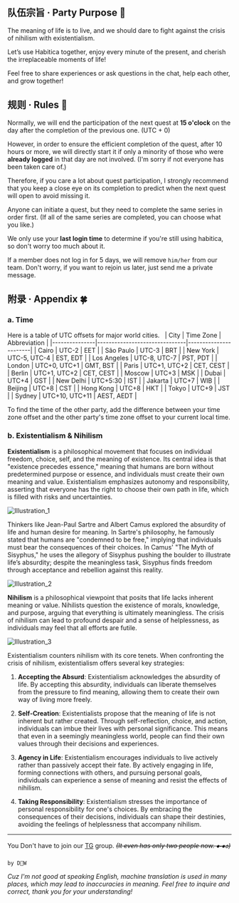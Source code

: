 ## 队伍宗旨 · Party Purpose :star2:

The meaning of life is to live, and we should dare to fight against the crisis of nihilism with existentialism.

Let’s use Habitica together, enjoy every minute of the present, and cherish the irreplaceable moments of life!

Feel free to share experiences or ask questions in the chat, help each other, and grow together!

## 规则 · Rules :traffic_light:

Normally, we will end the participation of the next quest at **15 o'clock** on the day after the completion of the previous one. (UTC + 0)

However, in order to ensure the efficient completion of the quest, after 10 hours or more, we will directly start it if only a minority of those who were **already logged** in that day are not involved. (I'm sorry if not everyone has been taken care of.)

Therefore, if you care a lot about quest participation, I strongly recommend that you keep a close eye on its completion to predict when the next quest will open to avoid missing it.

Anyone can initiate a quest, but they need to complete the same series in order first. (If all of the same series are completed, you can choose what you like.)

We only use your **last login time** to determine if you're still using habitica, so don't worry too much about it.

If a member does not log in for 5 days, we will remove `him/her` from our team. Don't worry, if you want to rejoin us later, just send me a private message.

## 附录 · Appendix :four_leaf_clover:

### a. Time

Here is a table of UTC offsets for major world cities.
 
| City          | Time Zone                     | Abbreviation          |
|---------------|-------------------------------|-----------------------|
| Cairo         | UTC-2                         | EET                   |
| São Paulo     | UTC-3                         | BRT                   |
| New York      | UTC-5, UTC-4     | EST, EDT              |
| Los Angeles    | UTC-8, UTC-7     | PST, PDT              |
| London        | UTC+0, UTC+1     | GMT, BST              |
| Paris         | UTC+1, UTC+2    | CET, CEST             |
| Berlin        | UTC+1, UTC+2    | CET, CEST             |
| Moscow        | UTC+3                         | MSK                   |
| Dubai         | UTC+4                         | GST                   |
| New Delhi     | UTC+5:30                     | IST                   |
| Jakarta       | UTC+7                         | WIB                   |
| Beijing       | UTC+8                         | CST                   |
| Hong Kong     | UTC+8                         | HKT                   |
| Tokyo         | UTC+9                         | JST                   |
| Sydney        | UTC+10, UTC+11 | AEST, AEDT            |
 

To find the time of the other party, add the difference between your time zone offset and the other party's time zone offset to your current local time.

### b. Existentialism & Nihilism

**Existentialism** is a philosophical movement that focuses on individual freedom, choice, self, and the meaning of existence. Its central idea is that "existence precedes essence," meaning that humans are born without predetermined purpose or essence, and individuals must create their own meaning and value. Existentialism emphasizes autonomy and responsibility, asserting that everyone has the right to choose their own path in life, which is filled with risks and uncertainties.

![Illustration_1](https://image.pollinations.ai/prompt/a%20realist%20standing%20on%20a%20busy%20city%20street%20with%20tall%20buildings%20and%20crowds%20of%20people%20around%20him%2C%20holding%20a%20book%20with%20positive%20philosophy%20written%20on%20the%20pages%2C%20sunlight%20breaking%20through%20the%20clouds%20symbolizing%20hope%20and%20the%20power%20of%20reality%2C%20vibrant%20colors%20showing%20the%20vitality%20of%20life%20in%20a%20realistic%20style?width=1000&height=1000&seed=123456)

Thinkers like Jean-Paul Sartre and Albert Camus explored the absurdity of life and human desire for meaning. In Sartre's philosophy, he famously stated that humans are "condemned to be free," implying that individuals must bear the consequences of their choices. In Camus' "The Myth of Sisyphus," he uses the allegory of Sisyphus pushing the boulder to illustrate life’s absurdity; despite the meaningless task, Sisyphus finds freedom through acceptance and rebellion against this reality.

![Illustration_2](https://image.pollinations.ai/prompt/a%20nihilist%20sitting%20in%20a%20dark%20room%20surrounded%20by%20broken%20mirrors%20and%20scattered%20books%2C%20symbolizing%20doubt%20and%20negation%20of%20meaning%2C%20with%20a%20confused%20and%20lonely%20expression%2C%20holding%20an%20empty%20wine%20glass%2C%20the%20environment%20blurry%20and%20gloomy%2C%20dominated%20by%20gray%20and%20black%20tones%2C%20conveying%20a%20sense%20of%20loss%20and%20questioning%20existence%20in%20a%20dark%20art%20style?width=1000&height=1000&seed=654321)

**Nihilism** is a philosophical viewpoint that posits that life lacks inherent meaning or value. Nihilists question the existence of morals, knowledge, and purpose, arguing that everything is ultimately meaningless. The crisis of nihilism can lead to profound despair and a sense of helplessness, as individuals may feel that all efforts are futile.

![Illustration_3](https://image.pollinations.ai/prompt/a%20huge%20scale%20in%20the%20center%20of%20the%20canvas%2C%20one%20side%20depicting%20a%20sunny%20natural%20landscape%20symbolizing%20realism%2C%20the%20other%20side%20showing%20a%20dark%20and%20desolate%20scene%20representing%20nihilism%2C%20with%20two%20figures%20arguing%20on%20each%20side%2C%20surrounded%20by%20an%20audience%20expressing%20various%20emotions%2C%20some%20filled%20with%20hope%2C%20others%20in%20despair%2C%20the%20whole%20scene%20full%20of%20tension%20and%20vivid%20color%20contrast%20showing%20the%20intense%20collision%20of%20two%20philosophical%20ideas%20in%20a%20dramatic%20style?width=1000&height=1000&seed=789012)

Existentialism counters nihilism with its core tenets. When confronting the crisis of nihilism, existentialism offers several key strategies:

1. **Accepting the Absurd**: Existentialism acknowledges the absurdity of life. By accepting this absurdity, individuals can liberate themselves from the pressure to find meaning, allowing them to create their own way of living more freely.

2. **Self-Creation**: Existentialists propose that the meaning of life is not inherent but rather created. Through self-reflection, choice, and action, individuals can imbue their lives with personal significance. This means that even in a seemingly meaningless world, people can find their own values through their decisions and experiences.

3. **Agency in Life**: Existentialism encourages individuals to live actively rather than passively accept their fate. By actively engaging in life, forming connections with others, and pursuing personal goals, individuals can experience a sense of meaning and resist the effects of nihilism.

4. **Taking Responsibility**: Existentialism stresses the importance of personal responsibility for one's choices. By embracing the consequences of their decisions, individuals can shape their destinies, avoiding the feelings of helplessness that accompany nihilism.

---

You Don't have to join our [TG](https://t.me/+DuXPG1hVC8phYTVl) group. ~~*(It even has only two people now.  ⦁֊⦁꧞)*~~

`by D🙂W`

*Cuz I'm not good at speaking English, machine translation is used in many places, which may lead to inaccuracies in meaning. Feel free to inquire and correct, thank you for your understanding!*

